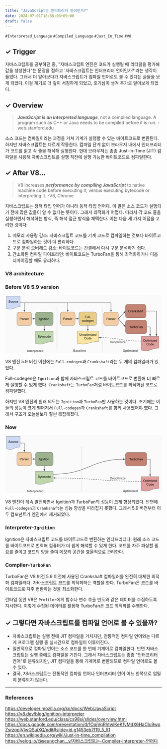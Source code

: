 ```yaml
---
title: "JavaScript는 인터프리터 언어인가?"
date: 2024-07-01T18:55:03+09:00
draft: false
---
```


`#Interpreted_Language` `#Compiled_Language` `#Just_In_Time` `#V8`

## ✓ Trigger

자바스크립트를 공부하던 중, "자바스크립트 엔진은 코드가 실행될 때 리터럴을 평가해 값을 생성한다"는 문장을 접하고 '자바스크립트는 인터프리터 언어인가?'라는 생각이 들었다. 그래서 더 알아보다가 자바스크립트가 컴파일 언어로도 볼 수 있다는 글들을 보게 되었다. 이걸 계기로 더 깊이 서칭하게 되었고, 호기심이 생겨 추가로 알아보게 되었다.

## ✓ Overview

> **_JavaScript is an interpreted language_**, not a compiled language. A program such as C++ or Java needs to be compiled before it is run. - web.stanford.edu

소스 코드는 컴파일이라는 과정을 거쳐 기계가 실행할 수 있는 바이트코드로 변환된다. 하지만 자바스크립트는 다르게 작동한다. 컴파일 단계 없이 브라우저 내에서 인터프리터가 코드를 읽고 각 줄을 해석해 실행한다. 현대 브라우저는 종종 Just-In-Time (JIT) 컴파일을 사용해 자바스크립트를 실행 직전에 실행 가능한 바이트코드로 컴파일한다.

## ✓ After V8...

> V8 increases **_performance by compiling JavaScript_** to native machine code before executing it, versus executing bytecode or interpreting it. -V8, Chrome

자바스크립트는 정적 타입 언어가 아니라 동적 타입 언어다. 이 말은 소스 코드가 실행되기 전에 많은 값들이 알 수 없다는 뜻이다. 그래서 최적화가 어렵다. 따라서 각 코드 줄을 실행하면서 해석하는 방식, 즉 해석 접근 방식을 채택한다. 이는 다음 세 가지 이점을 고려한 것이다:

1. 메모리 사용량 감소: 자바스크립트 코드를 기계 코드로 컴파일하는 것보다 바이트코드로 컴파일하는 것이 더 편리하다.
2. 구문 분석 오버헤드 감소: 바이트코드는 간결해서 다시 구문 분석하기 쉽다.
3. 간소화된 컴파일 파이프라인: 바이트코드는 TurboFan을 통해 최적화하거나 디옵티마이징할 때도 유리하다.

### V8 architecture

### Before V8 5.9 version

<img width="898" alt="V8 architecture" src="../../static/img/v8_architecture_before.png">

V8 엔진 5.9 버전 이전에는 `Full-codegen`과 `Crankshaft`라는 두 개의 컴파일러가 있었다.

Full-codegen은 `Ignition`과 함께 자바스크립트 코드를 바이트코드로 변환해 더 빠르게 실행할 수 있게 했다. `Crankshaft`는 `TurboFan`처럼 바이트코드를 최적화된 코드로 컴파일했다.

하지만 V8 엔진의 원래 의도는 `Ignition`과 `TurboFan`만 사용하는 것이다. 초기에는 이 둘의 성능이 크게 떨어져서 `Full-codegen`과 `Crankshaft`를 함께 사용했어야 했다. 그래서 구조가 오늘날보다 훨씬 복잡해졌다.

### Now

<img width="898" alt="V8 architecture" src="../../static/img/v8_architecture_after.png">

V8 엔진이 계속 발전하면서 Ignition과 TurboFan의 성능이 크게 향상되었다. 반면에 `Full-codegen`과 `Crankshaft`는 성능 향상을 따라잡지 못했다. 그래서 5.9 버전부터 이 두 컴포넌트가 엔진에서 제거되었다.

### Interpreter-`Ignition`

Ignition은 자바스크립트 코드를 바이트코드로 변환하는 인터프리터다. 원래 소스 코드를 바이트코드로 번역해 컴퓨터가 더 쉽게 해석할 수 있게 한다. 코드를 자주 파싱할 필요를 줄이고 코드의 양을 줄여 메모리 공간을 효율적으로 관리한다.

### Compiler-`TurboFan`

TurboFan은 V8 버전 5.9 이전에 사용된 Crankshaft 컴파일러를 완전히 대체한 최적화 컴파일러다. 자바스크립트 코드를 최적화하는 역할을 한다. TurboFan은 코드를 바이트코드로 자주 변환하는 것을 최소화한다.

런타임 동안 V8은 `Profiler`에게 함수나 변수 호출 빈도와 같은 데이터를 수집하도록 지시한다. 이렇게 수집된 데이터를 활용해 TurboFan은 코드 최적화를 수행한다.

## ✓ 그렇다면 자바스크립트를 컴파일 언어로 볼 수 있을까?

- 자바스크립트는 실행 전에 JIT 컴파일을 거치지만, 전통적인 컴파일 언어와는 다르게 프로그램 실행 중 실시간으로 컴파일이 이루어진다.
- 일반적으로 컴파일 언어는 소스 코드를 한 번에 기계어로 컴파일한다. 반면 자바스크립트는 실행 중에도 컴파일을 거친다. 그래서 자바스크립트는 종종 "인터프리터 언어"로 분류되지만, JIT 컴파일을 통해 기계어로 변환되므로 컴파일 언어로도 볼 수 있다.
- 결국, 자바스크립트는 전통적인 컴파일 언어나 인터프리터 언어 어느 한쪽으로 엄밀히 분류되지 않는다.

---

### References

https://developer.mozilla.org/ko/docs/Web/JavaScript
https://v8.dev/blog/ignition-interpreter
https://web.stanford.edu/class/cs98si/slides/overview.html
https://docs.google.com/presentation/d/1OqjVqRhtwlKeKfvMdX6HaCIu9wpZsrzqpIVIwQSuiXQ/edit#slide=id.g1453eb7f19_5_51
https://en.wikipedia.org/wiki/Just-in-time_compilation
https://velog.io/@seungchan__y/자바스크립트는-Compiler-Interpreter-언어다
